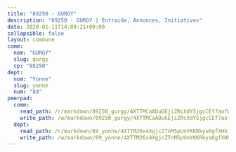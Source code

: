 ```yaml
---
title: "89250 - GURGY"
description: "89250 - GURGY | Entraide, Annonces, Initiatives"
date: 2020-01-11T14:09:21+09:00
collapsible: false
layout: commune
comm:
  nom: "GURGY"
  slug: gurgy
  cp: "89250"
dept:
  nom: "Yonne"
  slug: yonne
  num: "89"
peerpad:
  comm:
    read_path: /r/markdown/89250_gurgy/4XTTMCaADuGEjiZRcXdYSjgcCEf7aofW45r5BbJpT3KzCA8Jz
    write_path: /w/markdown/89250_gurgy/4XTTMCaADuGEjiZRcXdYSjgcCEf7aofW45r5BbJpT3KzCA8Jz-K3TgUDprQmjF681qNxPKAxM4b59z3bt7nsqry8Rx3n3RAirAuUnxxzbif8sLmaXgdeRBhnDbPFSQvtb72tvia1E2Hn6ZewMM9PyWfy37thMwH7NpG9P7T3KtKp31hTDwAHGYxN54
  dept:
    read_path: /r/markdown/89_yonne/4XTTM26x4XgjcZTnM5pUnYKKRkysKgfXHh1wiigoPHqn9LDKB
    write_path: /w/markdown/89_yonne/4XTTM26x4XgjcZTnM5pUnYKKRkysKgfXHh1wiigoPHqn9LDKB-K3TgU4xaMVqzoRnPJNyddApuMoWvJyHL35bzooauYvdhG3MLg3ikjpoueq9BDtqVP4hJBQxpPxix2gohzXyST9tZPnEkyXpDMdHiAFpx7EU6e8WgvFk7NPsBQepM8o13bG9dyqq7
---
```


